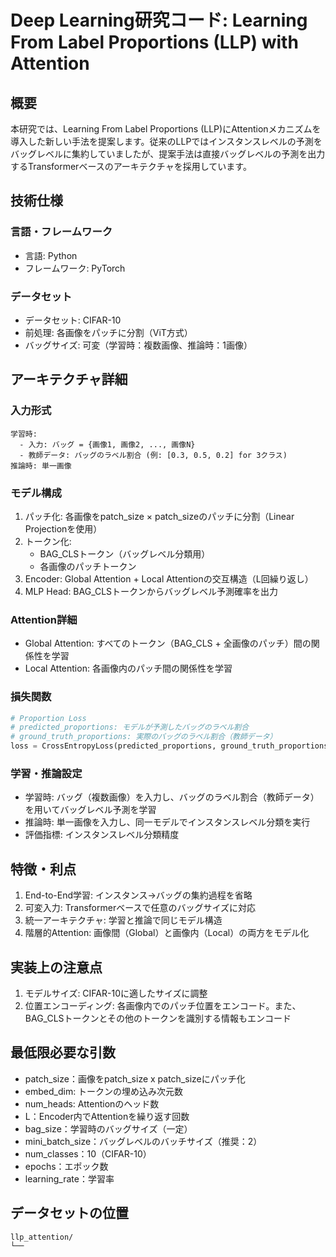 # Deep Learning研究コード: Learning From Label Proportions (LLP) with Attention

## 概要
本研究では、Learning From Label Proportions (LLP)にAttentionメカニズムを導入した新しい手法を提案します。従来のLLPではインスタンスレベルの予測をバッグレベルに集約していましたが、提案手法は直接バッグレベルの予測を出力するTransformerベースのアーキテクチャを採用しています。

## 技術仕様

### 言語・フレームワーク
- 言語: Python
- フレームワーク: PyTorch

### データセット
- データセット: CIFAR-10
- 前処理: 各画像をパッチに分割（ViT方式）
- バッグサイズ: 可変（学習時：複数画像、推論時：1画像）

## アーキテクチャ詳細

### 入力形式
```
学習時: 
  - 入力: バッグ = {画像1, 画像2, ..., 画像N}
  - 教師データ: バッグのラベル割合 (例: [0.3, 0.5, 0.2] for 3クラス)
推論時: 単一画像
```

### モデル構成
1. パッチ化: 各画像をpatch_size × patch_sizeのパッチに分割（Linear Projectionを使用）
2. トークン化: 
   - BAG_CLSトークン（バッグレベル分類用）
   - 各画像のパッチトークン
3. Encoder: Global Attention + Local Attentionの交互構造（L回繰り返し）
4. MLP Head: BAG_CLSトークンからバッグレベル予測確率を出力

### Attention詳細
- Global Attention: すべてのトークン（BAG_CLS + 全画像のパッチ）間の関係性を学習
- Local Attention: 各画像内のパッチ間の関係性を学習

### 損失関数
```python
# Proportion Loss
# predicted_proportions: モデルが予測したバッグのラベル割合
# ground_truth_proportions: 実際のバッグのラベル割合（教師データ）
loss = CrossEntropyLoss(predicted_proportions, ground_truth_proportions)
```

### 学習・推論設定
- 学習時: バッグ（複数画像）を入力し、バッグのラベル割合（教師データ）を用いてバッグレベル予測を学習
- 推論時: 単一画像を入力し、同一モデルでインスタンスレベル分類を実行
- 評価指標: インスタンスレベル分類精度

## 特徴・利点
1. End-to-End学習: インスタンス→バッグの集約過程を省略
2. 可変入力: Transformerベースで任意のバッグサイズに対応
3. 統一アーキテクチャ: 学習と推論で同じモデル構造
4. 階層的Attention: 画像間（Global）と画像内（Local）の両方をモデル化

## 実装上の注意点
1. モデルサイズ: CIFAR-10に適したサイズに調整
3. 位置エンコーディング: 各画像内でのパッチ位置をエンコード。また、BAG_CLSトークンとその他のトークンを識別する情報もエンコード

## 最低限必要な引数
- patch_size：画像をpatch_size x patch_sizeにパッチ化
- embed_dim: トークンの埋め込み次元数
- num_heads: Attentionのヘッド数
- L：Encoder内でAttentionを繰り返す回数
- bag_size：学習時のバッグサイズ（一定）
- mini_batch_size：バッグレベルのバッチサイズ（推奨：2）
- num_classes：10（CIFAR-10）
- epochs：エポック数
- learning_rate：学習率

## データセットの位置
```
llp_attention/
└──
```